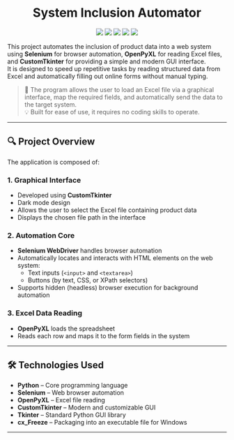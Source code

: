 <h1 align="center">System Inclusion Automator</h1>
<p align="center">
  <img src="https://img.shields.io/badge/Python-FFD43B?style=for-the-badge&logo=python&logoColor=blue">
  <img src="https://img.shields.io/badge/Selenium-43B02A?style=for-the-badge&logo=selenium&logoColor=white">
  <img src="https://img.shields.io/badge/OpenPyXL-FFD43B?style=for-the-badge&logo=python&logoColor=green">
  <img src="https://img.shields.io/badge/Tkinter-FF6600?style=for-the-badge&logo=python&logoColor=white">
  <img src="https://img.shields.io/badge/CustomTkinter-2C2D72?style=for-the-badge&logo=python&logoColor=white">
</p>

This project automates the inclusion of product data into a web system using **Selenium** for browser automation, **OpenPyXL** for reading Excel files, and **CustomTkinter** for providing a simple and modern GUI interface.  
It is designed to speed up repetitive tasks by reading structured data from Excel and automatically filling out online forms without manual typing.

> 📂 The program allows the user to load an Excel file via a graphical interface, map the required fields, and automatically send the data to the target system.  
> 💡 Built for ease of use, it requires no coding skills to operate.

---

## 🔍 Project Overview

The application is composed of:

### 1. **Graphical Interface**
- Developed using **CustomTkinter**
- Dark mode design
- Allows the user to select the Excel file containing product data
- Displays the chosen file path in the interface

### 2. **Automation Core**
- **Selenium WebDriver** handles browser automation
- Automatically locates and interacts with HTML elements on the web system:
  - Text inputs (`<input>` and `<textarea>`)
  - Buttons (by text, CSS, or XPath selectors)
- Supports hidden (headless) browser execution for background automation

### 3. **Excel Data Reading**
- **OpenPyXL** loads the spreadsheet
- Reads each row and maps it to the form fields in the system

---

## 🛠️ Technologies Used

- **Python** – Core programming language  
- **Selenium** – Web browser automation  
- **OpenPyXL** – Excel file reading  
- **CustomTkinter** – Modern and customizable GUI  
- **Tkinter** – Standard Python GUI library  
- **cx_Freeze** – Packaging into an executable file for Windows  

---

